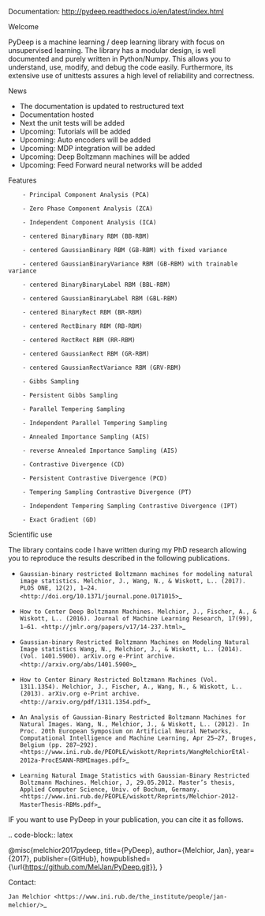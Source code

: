 Documentation: http://pydeep.readthedocs.io/en/latest/index.html


Welcome

PyDeep is a machine learning / deep learning library with focus on unsupervised learning.
The library has a modular design, is well documented and purely written in Python/Numpy.
This allows you to understand, use, modify, and debug the code easily. Furthermore,
its extensive use of unittests assures a high level of reliability and correctness.

News

- The documentation is updated to restructured text
- Documentation hosted
- Next the unit tests will be added
- Upcoming: Tutorials will be added
- Upcoming: Auto encoders will be added
- Upcoming: MDP integration will be added
- Upcoming: Deep Boltzmann machines will be added
- Upcoming: Feed Forward neural networks will be added

Features

        - Principal Component Analysis (PCA)

        - Zero Phase Component Analysis (ZCA)

        - Independent Component Analysis (ICA)

        - centered BinaryBinary RBM (BB-RBM)

        - centered GaussianBinary RBM (GB-RBM) with fixed variance

        - centered GaussianBinaryVariance RBM (GB-RBM) with trainable variance

        - centered BinaryBinaryLabel RBM (BBL-RBM)

        - centered GaussianBinaryLabel RBM (GBL-RBM)

        - centered BinaryRect RBM (BR-RBM)

        - centered RectBinary RBM (RB-RBM)

        - centered RectRect RBM (RR-RBM)

        - centered GaussianRect RBM (GR-RBM)

        - centered GaussianRectVariance RBM (GRV-RBM)

        - Gibbs Sampling

        - Persistent Gibbs Sampling

        - Parallel Tempering Sampling

        - Independent Parallel Tempering Sampling

        - Annealed Importance Sampling (AIS)

        - reverse Annealed Importance Sampling (AIS)

        - Contrastive Divergence (CD)

        - Persistent Contrastive Divergence (PCD)

        - Tempering Sampling Contrastive Divergence (PT)

        - Independent Tempering Sampling Contrastive Divergence (IPT)

        - Exact Gradient (GD)


Scientific use

The library contains code I have written during my PhD research allowing you to reproduce
the results described in the following publications.

- `Gaussian-binary restricted Boltzmann machines for modeling natural image statistics. Melchior, J., Wang, N., & Wiskott, L.. (2017). PLOS ONE, 12(2), 1–24. <http://doi.org/10.1371/journal.pone.0171015>`_

- `How to Center Deep Boltzmann Machines. Melchior, J., Fischer, A., & Wiskott, L.. (2016). Journal of Machine Learning Research, 17(99), 1–61. <http://jmlr.org/papers/v17/14-237.html>`_

- `Gaussian-binary Restricted Boltzmann Machines on Modeling Natural Image statistics Wang, N., Melchior, J., & Wiskott, L.. (2014). (Vol. 1401.5900). arXiv.org e-Print archive. <http://arxiv.org/abs/1401.5900>`_

- `How to Center Binary Restricted Boltzmann Machines (Vol. 1311.1354). Melchior, J., Fischer, A., Wang, N., & Wiskott, L.. (2013). arXiv.org e-Print archive. <http://arxiv.org/pdf/1311.1354.pdf>`_

- `An Analysis of Gaussian-Binary Restricted Boltzmann Machines for Natural Images. Wang, N., Melchior, J., & Wiskott, L.. (2012). In Proc. 20th European Symposium on Artificial Neural Networks, Computational Intelligence and Machine Learning, Apr 25–27, Bruges, Belgium (pp. 287–292). <https://www.ini.rub.de/PEOPLE/wiskott/Reprints/WangMelchiorEtAl-2012a-ProcESANN-RBMImages.pdf>`_

- `Learning Natural Image Statistics with Gaussian-Binary Restricted Boltzmann Machines. Melchior, J, 29.05.2012. Master’s thesis, Applied Computer Science, Univ. of Bochum, Germany. <https://www.ini.rub.de/PEOPLE/wiskott/Reprints/Melchior-2012-MasterThesis-RBMs.pdf>`_

IF you want to use PyDeep in your publication, you can cite it as follows.

.. code-block:: latex

   @misc{melchior2017pydeep,
         title={PyDeep},
         author={Melchior, Jan},
         year={2017},
         publisher={GitHub},
         howpublished={\url{https://github.com/MelJan/PyDeep.git}},
        }

Contact:

`Jan Melchior <https://www.ini.rub.de/the_institute/people/jan-melchior/>`_